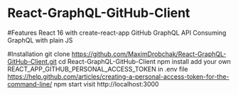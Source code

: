 # React-GraphQL-GitHub-Client

#Features
	React 16 with create-react-app
	GitHub GraphQL API
	Consuming GraphQL with plain JS

#Installation
	git clone https://github.com/MaximDrobchak/React-GraphQL-GitHub-Client.git
	cd React-GraphQL-GitHub-Client
	npm install
	add your own REACT_APP_GITHUB_PERSONAL_ACCESS_TOKEN in .env file
	https://help.github.com/articles/creating-a-personal-access-token-for-the-command-line/
	npm start
	visit http://localhost:3000
